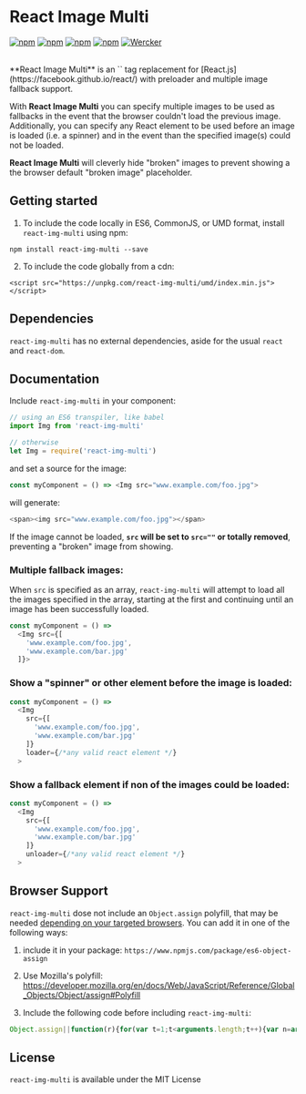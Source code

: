 React Image Multi
===

[![npm](https://img.shields.io/npm/v/react-img-multi.svg?style=flat-square)](https://www.npmjs.com/package/react-img-multi)
[![npm](https://img.shields.io/npm/l/react-img-multi.svg?style=flat-square)](https://www.npmjs.com/package/react-img-multi)
[![npm](https://img.shields.io/npm/dt/react-img-multi.svg?style=flat-square)](https://www.npmjs.com/package/react-img-multi)
[![npm](https://img.shields.io/npm/dm/react-img-multi.svg?style=flat-square)](https://www.npmjs.com/package/react-img-multi)
[![Wercker](https://img.shields.io/wercker/ci/mbrevda/react-img-multi.svg?style=flat-square)](https://app.wercker.com/mbrevda/react-img-multi)

<br>
**React Image Multi** is an `<img>` tag replacement for [React.js](https://facebook.github.io/react/) with preloader and multiple image fallback support.

With **React Image Multi** you can specify multiple images to be used as fallbacks in the event that the browser couldn't load the previous image. Additionally, you can specify any React element to be used before an image is loaded (i.e. a spinner) and in the event than the specified image(s) could not be loaded.

**React Image Multi** will cleverly hide "broken" images to prevent showing a the browser default "broken image"  placeholder.

Getting started
---

1. To include the code locally in ES6, CommonJS, or UMD format, install `react-img-multi` using npm:

  ```
  npm install react-img-multi --save
  ```

2. To include the code globally from a cdn:
  ```
  <script src="https://unpkg.com/react-img-multi/umd/index.min.js"></script>
  ```

Dependencies
---
`react-img-multi` has no external dependencies, aside for the usual `react` and `react-dom`.


Documentation
---
Include `react-img-multi` in your component:

```js
// using an ES6 transpiler, like babel
import Img from 'react-img-multi'

// otherwise
let Img = require('react-img-multi')
```

and set a source for the image:

```js
const myComponent = () => <Img src="www.example.com/foo.jpg">
```

will generate:

```js
<span><img src="www.example.com/foo.jpg"></span>
```
If the image cannot be loaded, **`src` will be set to `src=""` or totally removed**, preventing a "broken" image from showing.

### Multiple fallback images:
When `src` is specified as an array, `react-img-multi` will attempt to load all the images specified in the array, starting at the first and continuing until an image has been successfully loaded.

```js
const myComponent = () =>
  <Img src={[
    'www.example.com/foo.jpg',
    'www.example.com/bar.jpg'
  ]}>
```

### Show a "spinner" or other element before the image is loaded:
```js
const myComponent = () =>
  <Img
    src={[
      'www.example.com/foo.jpg',
      'www.example.com/bar.jpg'
    ]}
    loader={/*any valid react element */}
  >
```

### Show a fallback element if non of the images could be loaded:
```js
const myComponent = () =>
  <Img
    src={[
      'www.example.com/foo.jpg',
      'www.example.com/bar.jpg'
    ]}
    unloader={/*any valid react element */}
  >
```

Browser Support
---
`react-img-multi` dose not include an `Object.assign` polyfill, that may be needed [depending on your targeted browsers](http://kangax.github.io/compat-table/es6/#test-Object_static_methods_Object.assign). You can add it in one of the following ways:

1. include it in your package: `https://www.npmjs.com/package/es6-object-assign`

2. Use Mozilla's polyfill: https://developer.mozilla.org/en/docs/Web/JavaScript/Reference/Global_Objects/Object/assign#Polyfill

3. Include the following code before including `react-img-multi`:

  ```js
  Object.assign||function(r){for(var t=1;t<arguments.length;t++){var n=arguments[t];for(var a in n)Object.prototype.hasOwnProperty.call(n,a)&&(r[a]=n[a])}return r};
  ```

License
---
`react-img-multi` is available under the MIT License
